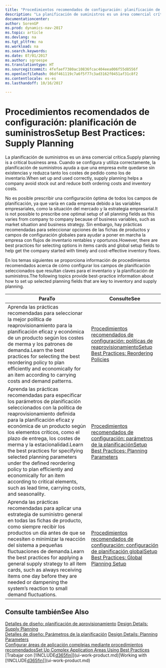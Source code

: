 ```yaml
---
title: "Procedimientos recomendados de configuración: planificación de suministros"
description: "La planificación de suministros es un área comercial crítica. Cuando se configura y utiliza correctamente, la planificación de suministros ayuda a que una empresa evite quedarse sin existencias y reduzca tanto los costes de pedido como los de inventario."
documentationcenter: 
author: SorenGP
ms.prod: dynamics-nav-2017
ms.topic: article
ms.devlang: na
ms.tgt_pltfrm: na
ms.workload: na
ms.search.keywords: 
ms.date: 07/01/2017
ms.author: sgroespe
ms.translationtype: HT
ms.sourcegitcommit: 4fefaef7380ac10836fcac404eea006f55d8556f
ms.openlocfilehash: 06df461119c7a6f5f77c3ad3162f0451af31c8f2
ms.contentlocale: es-es
ms.lasthandoff: 10/16/2017

---
```

# <a name="setup-best-practices-supply-planning"></a><span data-ttu-id="72944-104">Procedimientos recomendados de configuración: planificación de suministros</span><span class="sxs-lookup"><span data-stu-id="72944-104">Setup Best Practices: Supply Planning</span></span>
<span data-ttu-id="72944-105">La planificación de suministros es un área comercial crítica.</span><span class="sxs-lookup"><span data-stu-id="72944-105">Supply planning is a critical business area.</span></span> <span data-ttu-id="72944-106">Cuando se configura y utiliza correctamente, la planificación de suministros ayuda a que una empresa evite quedarse sin existencias y reduzca tanto los costes de pedido como los de inventario.</span><span class="sxs-lookup"><span data-stu-id="72944-106">When set up and used correctly, supply planning helps a company avoid stock out and reduce both ordering costs and inventory costs.</span></span>  

 <span data-ttu-id="72944-107">No es posible prescribir una configuración óptima de todos los campos de planificación, ya que varía en cada empresa debido a las variables empresariales, como la situación del mercado y la estrategia empresarial.</span><span class="sxs-lookup"><span data-stu-id="72944-107">It is not possible to prescribe one optimal setup of all planning fields as this varies from company to company because of business variables, such as market situation and business strategy.</span></span> <span data-ttu-id="72944-108">Sin embargo, hay prácticas recomendadas para seleccionar opciones de las fichas de productos y campos de configuración globales para ayudar a poner en marcha la empresa con flujos de inventario rentables y oportunos.</span><span class="sxs-lookup"><span data-stu-id="72944-108">However, there are best practices for selecting options in items cards and global setup fields to help get the company started with timely and cost-effective inventory flows.</span></span>  

 <span data-ttu-id="72944-109">En los temas siguientes se proporciona información de procedimientos recomendados acerca de cómo configurar los campos de planificación seleccionados que resultan claves para el inventario y la planificación de suministros.</span><span class="sxs-lookup"><span data-stu-id="72944-109">The following topics provide best-practice information about how to set up selected planning fields that are key to inventory and supply planning.</span></span>  

|<span data-ttu-id="72944-110">**Para**</span><span class="sxs-lookup"><span data-stu-id="72944-110">**To**</span></span>|<span data-ttu-id="72944-111">**Consulte**</span><span class="sxs-lookup"><span data-stu-id="72944-111">**See**</span></span>|  
|------------|-------------|  
|<span data-ttu-id="72944-112">Aprenda las prácticas recomendadas para seleccionar la mejor política de reaprovisionamiento para la planificación eficaz y económica de un producto según los costes de merma y los patrones de demanda.</span><span class="sxs-lookup"><span data-stu-id="72944-112">Learn the best practices for selecting the best reordering policy to plan efficiently and economically for an item according to carrying costs and demand patterns.</span></span>|[<span data-ttu-id="72944-113">Procedimientos recomendados de configuración: políticas de reaprovisionamiento</span><span class="sxs-lookup"><span data-stu-id="72944-113">Setup Best Practices: Reordering Policies</span></span>](setup-best-practices-reordering-policies.md)|  
|<span data-ttu-id="72944-114">Aprenda las prácticas recomendadas para especificar los parámetros de planificación seleccionados con la política de reaprovisionamiento definida para la planificación eficaz y económica de un producto según los elementos críticos, como el plazo de entrega, los costes de merma y la estacionalidad.</span><span class="sxs-lookup"><span data-stu-id="72944-114">Learn the best practices for specifying selected planning parameters under the defined reordering policy to plan efficiently and economically for an item according to critical elements, such as lead time, carrying costs, and seasonality.</span></span>|[<span data-ttu-id="72944-115">Procedimientos recomendados de configuración: parámetros de la planificación</span><span class="sxs-lookup"><span data-stu-id="72944-115">Setup Best Practices: Planning Parameters</span></span>](setup-best-practices-planning-parameters.md)|  
|<span data-ttu-id="72944-116">Aprenda las prácticas recomendadas para aplicar una estrategia de suministro general en todas las fichas de producto, como siempre recibir los productos un día antes de que se necesiten o minimizar la reacción del sistema a pequeñas fluctuaciones de demanda.</span><span class="sxs-lookup"><span data-stu-id="72944-116">Learn the best practices for applying a general supply strategy to all item cards, such as always receiving items one day before they are needed or dampening the system’s reaction to small demand fluctuations.</span></span>|[<span data-ttu-id="72944-117">Procedimientos recomendados de configuración: configuración de planificación global</span><span class="sxs-lookup"><span data-stu-id="72944-117">Setup Best Practices: Global Planning Setup</span></span>](setup-best-practices-global-planning-setup.md)|  

## <a name="see-also"></a><span data-ttu-id="72944-118">Consulte también</span><span class="sxs-lookup"><span data-stu-id="72944-118">See Also</span></span>  
 <span data-ttu-id="72944-119">[Detalles de diseño: planificación de aprovisionamiento](design-details-supply-planning.md) </span><span class="sxs-lookup"><span data-stu-id="72944-119">[Design Details: Supply Planning](design-details-supply-planning.md) </span></span>  
 <span data-ttu-id="72944-120">[Detalles de diseño: Parámetros de la planificación](design-details-planning-parameters.md) </span><span class="sxs-lookup"><span data-stu-id="72944-120">[Design Details: Planning Parameters](design-details-planning-parameters.md) </span></span>  
 [<span data-ttu-id="72944-121">Configurar áreas de aplicación complejas mediante procedimientos recomendados</span><span class="sxs-lookup"><span data-stu-id="72944-121">Set Up Complex Application Areas Using Best Practices</span></span>](set-up-complex-application-areas-using-best-practices.md)  
 <span data-ttu-id="72944-122">[Trabajar con [!INCLUDE[d365fin](includes/d365fin_md.md)]](ui-work-product.md)</span><span class="sxs-lookup"><span data-stu-id="72944-122">[Working with [!INCLUDE[d365fin](includes/d365fin_md.md)]](ui-work-product.md)</span></span>

